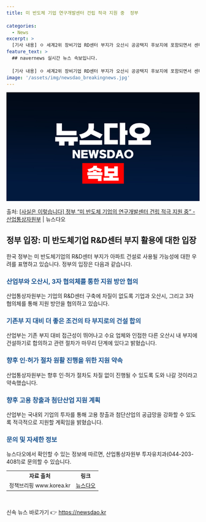```yaml
---
title: 미 반도체 기업 연구개발센터 건립 적극 지원 중  정부

categories:
  - News
excerpt: >
  [기사 내용] ㅇ 세계2위 장비기업 RD센터 부지가 오산시 공공택지 후보지에 포함되면서 센터 건립에 차질이 …
feature_text: >
  ## navernews 실시간 뉴스 속보입니다.

  [기사 내용] ㅇ 세계2위 장비기업 RD센터 부지가 오산시 공공택지 후보지에 포함되면서 센터 건립에 차질이 …
image: '/assets/img/newsdao_breakingnews.jpg'
---
```


![뉴스다오 속보](/assets/img/newsdao_breakingnews.jpg)

<p>출처: <a href="https://newsdao.kr/3700" rel="dofollow">[사실은 이렇습니다] 정부 “미 반도체 기업의 연구개발센터 건립 적극 지원 중” - 산업통상자원부</a> | 뉴스다오</p>

<h2 data-ke-size="size26">정부 입장: 미 반도체기업 R&D센터 부지 활용에 대한 입장</h2>
<p data-ke-size="size16">한국 정부는 미 반도체기업의 R&D센터 부지가 아파트 건설로 사용될 가능성에 대한 우려를 표명하고 있습니다. 정부의 입장은 다음과 같습니다.</p>

<h3><b><span style="color: #1a5490;">산업부와 오산시, 3자 협의체를 통한 지원 방안 협의</span></b></h3>
<p data-ke-size="size16">산업통상자원부는 기업의 R&D센터 구축에 차질이 없도록 기업과 오산시, 그리고 3자 협의체를 통해 지원 방안을 협의하고 있습니다.</p>

<h3><b><span style="color: #1a5490;">기존부 지 대비 더 좋은 조건의 타 부지로의 건설 합의</span></b></h3>
<p data-ke-size="size16">산업부는 기존 부지 대비 접근성이 뛰어나고 수요 업체와 인접한 다른 오산시 내 부지에 건설하기로 합의하고 관련 절차가 마무리 단계에 있다고 밝혔습니다.</p>

<h3><b><span style="color: #1a5490;">향후 인·허가 절차 원활 진행을 위한 지원 약속</span></b></h3>
<p data-ke-size="size16">산업통상자원부는 향후 인·허가 절차도 차질 없이 진행될 수 있도록 도와 나갈 것이라고 약속했습니다.</p>

<h3><b><span style="color: #1a5490;">향후 고용 창출과 첨단산업 지원 계획</span></b></h3>
<p data-ke-size="size16">산업부는 국내외 기업의 투자를 통해 고용 창출과 첨단산업의 공급망을 강화할 수 있도록 적극적으로 지원할 계획임을 밝혔습니다.</p>

<h3><b><span style="color: #1a5490;">문의 및 자세한 정보</span></b></h3>
<p data-ke-size="size16">뉴스다오에서 확인할 수 있는 정보에 따르면, 산업통상자원부 투자유치과(044-203-4081)로 문의할 수 있습니다.</p>
<table>
	<tbody>
		<tr>
			<td style="text-align: center; height: 17px;"><b>자료 출처</b></td>
			<td style="text-align: center; height: 17px;"><b>링크</b></td>
		</tr>
		<tr>
			<td style="text-align: center; height: 17px;">정책브리핑 www.korea.kr</td>
			<td style="text-align: center; height: 17px;"><a href="https://newsdao.kr/3700">뉴스다오</a></td>
		</tr>
	</tbody>
</table>
<p data-ke-size="size16">&nbsp;</p> 

신속 뉴스 바로가기 👉 <a href="https://newsdao.kr" rel="dofollow">https://newsdao.kr</a>



